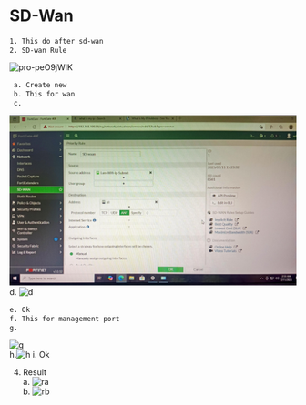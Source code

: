 # SD-Wan
	1. This do after sd-wan
	2. SD-wan Rule
![pro-peO9jWIK](https://github.com/user-attachments/assets/502efb11-79d1-4313-960a-35345dc1a59c)

     a. Create new 
     b. This for wan
     c.
![c](https://github.com/kpnishandh/SD-Wan/blob/main/c.jpeg)		
  d. 
![d](https://github.com/user-attachments/assets/470bf3d5-a01d-422c-b445-d5d7ed337856)

    e. Ok
    f. This for management port
    g.
![g](https://github.com/user-attachments/assets/88c30f8a-451e-4c69-a5d4-4176f52d1307)		
		h.![h](https://github.com/user-attachments/assets/d0f7fc3e-f1f6-4c51-a933-53d6bb5047f3)
i. Ok

4. Result  
a. 
![ra](https://github.com/user-attachments/assets/eca1d7bb-3e65-417f-ba4b-5e8b40b69c98)	
		b. 
![rb](https://github.com/user-attachments/assets/07c52b64-897a-4f0d-a49c-701f053dbddd)

